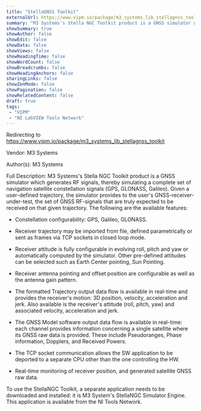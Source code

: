 ```yaml
---
title: "StellaGNSS Toolkit"
externalUrl: https://www.vipm.io/package/m3_systems_lib_stellagnss_toolkit
summary: "M3 Systems's Stella NGC Toolkit product is a GNSS simulator which generates RF signals, thereby simulating a complete set of navigation satellite constellation signals (GPS, GLONASS, Galileo)."
showSummary: true
showAuthor: false
showEdit: false
showData: false
showViews: false
showReadingTime: false
showWordCount: false
showBreadcrumbs: false
showHeadingAnchors: false
sharingLinks: false
showZenMode: false
showPagination: false
showRelatedContent: false
draft: true
tags:
 - "VIPM"
 - "NI LabVIEW Tools Network"
---
```


Redirecting to https://www.vipm.io/package/m3_systems_lib_stellagnss_toolkit

Vendor: M3 Systems

Author(s): M3 Systems
 
Full Description:
M3 Systems's Stella NGC Toolkit product is a GNSS simulator which generates RF signals, thereby simulating a complete set of navigation satellite constellation signals (GPS, GLONASS, Galileo). Given a user-defined trajectory, the simulator provides to the user's GNSS-receiver-under-test, the set of GNSS RF-signals that are truly expected to be received on that given trajectory.
The following are the available features:

-	Constellation configurability: GPS, Galileo, GLONASS.

-	Receiver trajectory may be imported from file, defined parametrically or sent as frames via TCP sockets in closed loop mode.

-	Receiver attitude is fully configurable in evolving roll, pitch and yaw or automatically computed by the simulator. Other pre-defined attitudes can be selected such as Earth Center pointing, Sun Pointing.

-	Receiver antenna pointing and offset position are configurable as well as the antenna gain pattern.

-	The formatted Trajectory output data flow is available in real-time and provides the receiver's motion: 3D position, velocity, acceleration and jerk. Also available is the receiver's attitude (roll, pitch, yaw) and associated velocity, acceleration and jerk.

-	The GNSS Model software output data flow is available in real-time: each channel provides information concerning a single satellite where its GNSS raw data is provided. These include Pseudoranges, Phase information, Dopplers, and Received Powers.

-	The TCP socket communication allows the SW application to be deported to a separate CPU other than the one controlling the HW.

-	Real-time monitoring of receiver position, and generated satellite GNSS raw data.

To use the StellaNGC Toolkit, a separate application needs to be downloaded and installed: it is M3 System's StellaNGC Simulator Engine. This application is available from the NI Tools Network.